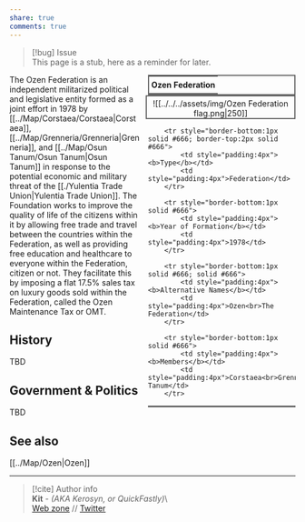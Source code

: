 ```yaml
---  
share: true  
comments: true  
---  
```

> [!bug] Issue  
> This page is a stub, here as a reminder for later.  
  
<div style="float:right; clear:right; width:260px; margin:0 0 0 14; border-collapse:collapse">  
  <table style="float:right; clear:right; width:260px; margin:0 0 0 14; border:2px solid #666; line-height:1.5; border-collapse:collapse; font-size:smaller">  
	<tr>  
		<th colspan="2" style="border-bottom:2px solid #666; font-size:larger; padding:4px; text-align:center">Ozen Federation</th>  
	</tr></table>  
  </div>  
  
  <span align="center" style="float:right; clear:right; width:260px; margin:0 0 0 14; padding:4 0 0 0; border:2px solid #666; border-collapse:collapse">![[../../../assets/img/Ozen Federation flag.png|250]]</span>  
    
  <div style="float:right; clear:right; width:260px; margin:0 0 0 14; border-collapse:collapse">  
    <table style="float:right; clear:right; width:260px; margin:0 0 7 14; border:2px solid #666; border-top:1px solid #666; line-height:1.5; border-collapse:collapse; font-size:smaller">  
		  
		<tr style="border-bottom:1px solid #666; border-top:2px solid #666">  
			<td style="padding:4px"><b>Type</b></td>  
			<td style="padding:4px">Federation</td>  
		</tr>  
		  
		<tr style="border-bottom:1px solid #666">  
			<td style="padding:4px"><b>Year of Formation</b></td>  
			<td style="padding:4px">1978</td>  
		</tr>  
    
		<tr style="border-bottom:1px solid #666; solid #666">  
			<td style="padding:4px"><b>Alternative Names</b></td>  
			<td style="padding:4px">Ozen<br>The Federation</td>  
		</tr>  
		  
		<tr style="border-bottom:1px solid #666">  
			<td style="padding:4px"><b>Members</b></td>  
			<td style="padding:4px">Corstaea<br>Grenneria<br>Osun Tanum</td>  
		</tr>  
	  
  </table>  
</div>  
  
The Ozen Federation is an independent militarized political and legislative entity formed as a joint effort in 1978 by [[../Map/Corstaea/Corstaea|Corstaea]], [[../Map/Grenneria/Grenneria|Grenneria]], and [[../Map/Osun Tanum/Osun Tanum|Osun Tanum]] in response to the potential economic and military threat of the [[./Yulentia Trade Union|Yulentia Trade Union]]. The Foundation works to improve the quality of life of the citizens within it by allowing free trade and travel between the countries within the Federation, as well as providing free education and healthcare to everyone within the Federation, citizen or not. They facilitate this by imposing a flat 17.5% sales tax on luxury goods sold within the Federation, called the Ozen Maintenance Tax or OMT.  
  
## History  
  
TBD  
  
## Government & Politics  
  
TBD  
  
## See also  
  
[[../Map/Ozen|Ozen]]  
  
-----  
> [!cite] Author info  
> **Kit** - *(AKA Kerosyn, or QuickFastly)*\  
> [Web zone](https://kitabe.link) // [Twitter](https://twitter.com/Kerosyn_)